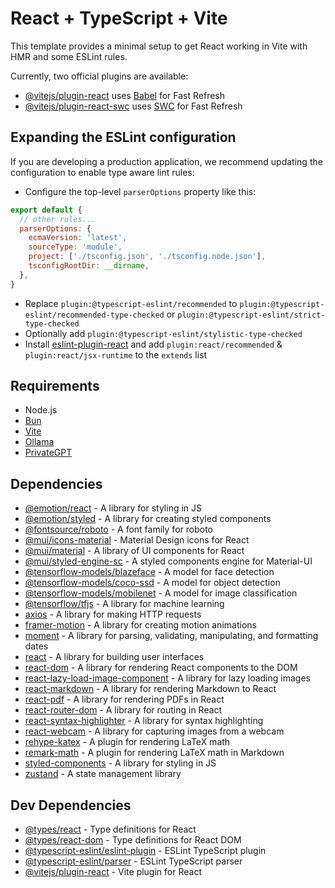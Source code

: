 # React + TypeScript + Vite

This template provides a minimal setup to get React working in Vite with HMR and some ESLint rules.

Currently, two official plugins are available:

- [@vitejs/plugin-react](https://github.com/vitejs/vite-plugin-react/blob/main/packages/plugin-react/README.md) uses [Babel](https://babeljs.io/) for Fast Refresh
- [@vitejs/plugin-react-swc](https://github.com/vitejs/vite-plugin-react-swc) uses [SWC](https://swc.rs/) for Fast Refresh

## Expanding the ESLint configuration

If you are developing a production application, we recommend updating the configuration to enable type aware lint rules:

- Configure the top-level `parserOptions` property like this:

```js
export default {
  // other rules...
  parserOptions: {
    ecmaVersion: 'latest',
    sourceType: 'module',
    project: ['./tsconfig.json', './tsconfig.node.json'],
    tsconfigRootDir: __dirname,
  },
}
```

- Replace `plugin:@typescript-eslint/recommended` to `plugin:@typescript-eslint/recommended-type-checked` or `plugin:@typescript-eslint/strict-type-checked`
- Optionally add `plugin:@typescript-eslint/stylistic-type-checked`
- Install [eslint-plugin-react](https://github.com/jsx-eslint/eslint-plugin-react) and add `plugin:react/recommended` & `plugin:react/jsx-runtime` to the `extends` list

## Requirements

- Node.js
- [Bun](https://www.bun.dev/)
- [Vite](https://vitejs.dev/)
- [Ollama](https://www.ollama.com/)
- [PrivateGPT](https://www.privategpt.com/)

## Dependencies

- [@emotion/react](https://www.npmjs.com/package/@emotion/react) - A library for styling in JS
- [@emotion/styled](https://www.npmjs.com/package/@emotion/styled) - A library for creating styled components
- [@fontsource/roboto](https://www.npmjs.com/package/@fontsource/roboto) - A font family for roboto
- [@mui/icons-material](https://www.npmjs.com/package/@mui/icons-material) - Material Design icons for React
- [@mui/material](https://www.npmjs.com/package/@mui/material) - A library of UI components for React
- [@mui/styled-engine-sc](https://www.npmjs.com/package/@mui/styled-engine-sc) - A styled components engine for Material-UI
- [@tensorflow-models/blazeface](https://www.npmjs.com/package/@tensorflow-models/blazeface) - A model for face detection
- [@tensorflow-models/coco-ssd](https://www.npmjs.com/package/@tensorflow-models/coco-ssd) - A model for object detection
- [@tensorflow-models/mobilenet](https://www.npmjs.com/package/@tensorflow-models/mobilenet) - A model for image classification
- [@tensorflow/tfjs](https://www.npmjs.com/package/@tensorflow/tfjs) - A library for machine learning
- [axios](https://www.npmjs.com/package/axios) - A library for making HTTP requests
- [framer-motion](https://www.npmjs.com/package/framer-motion) - A library for creating motion animations
- [moment](https://www.npmjs.com/package/moment) - A library for parsing, validating, manipulating, and formatting dates
- [react](https://www.npmjs.com/package/react) - A library for building user interfaces
- [react-dom](https://www.npmjs.com/package/react-dom) - A library for rendering React components to the DOM
- [react-lazy-load-image-component](https://www.npmjs.com/package/react-lazy-load-image-component) - A library for lazy loading images
- [react-markdown](https://www.npmjs.com/package/react-markdown) - A library for rendering Markdown to React
- [react-pdf](https://www.npmjs.com/package/react-pdf) - A library for rendering PDFs in React
- [react-router-dom](https://www.npmjs.com/package/react-router-dom) - A library for routing in React
- [react-syntax-highlighter](https://www.npmjs.com/package/react-syntax-highlighter) - A library for syntax highlighting
- [react-webcam](https://www.npmjs.com/package/react-webcam) - A library for capturing images from a webcam
- [rehype-katex](https://www.npmjs.com/package/rehype-katex) - A plugin for rendering LaTeX math
- [remark-math](https://www.npmjs.com/package/remark-math) - A plugin for rendering LaTeX math in Markdown
- [styled-components](https://www.npmjs.com/package/styled-components) - A library for styling in JS
- [zustand](https://www.npmjs.com/package/zustand) - A state management library

## Dev Dependencies

- [@types/react](https://www.npmjs.com/package/@types/react) - Type definitions for React
- [@types/react-dom](https://www.npmjs.com/package/@types/react-dom) - Type definitions for React DOM
- [@typescript-eslint/eslint-plugin](https://www.npmjs.com/package/@typescript-eslint/eslint-plugin) - ESLint TypeScript plugin
- [@typescript-eslint/parser](https://www.npmjs.com/package/@typescript-eslint/parser) - ESLint TypeScript parser
- [@vitejs/plugin-react](https://www.npmjs.com/package/@vitejs/plugin-react) - Vite plugin for React
